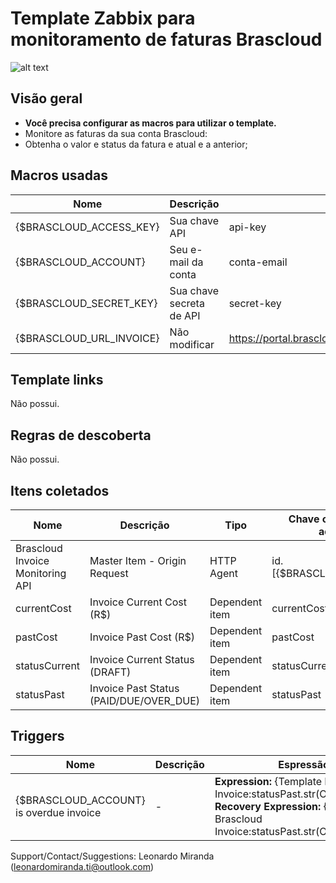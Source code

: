 # Template Zabbix para monitoramento de faturas Brascloud

![alt text](https://www.brascloud.com.br/assets/dist/site/images/logo.png)



## Visão geral

- **Você precisa configurar as macros para utilizar o template.**
- Monitore as faturas da sua conta Brascloud:
 - Obtenha o valor e status da fatura e atual e a anterior;

## Macros usadas

| Nome | Descrição | Valor Padrão | Tipo |
| ------ | ------ | ------ | ------ |
| {$BRASCLOUD_ACCESS_KEY} | Sua chave API | api-key | Text |
| {$BRASCLOUD_ACCOUNT} | Seu e-mail da conta | conta-email | Text |
| {$BRASCLOUD_SECRET_KEY} | Sua chave secreta de API | secret-key | Text |
| {$BRASCLOUD_URL_INVOICE} | Não modificar | https://portal.brascloud.com.br/restapi/invoice/listByClient | Text |

## Template links
Não possui.
## Regras de descoberta
Não possui.

## Itens coletados
| Nome | Descrição | Tipo | Chave ou informação adicional |
| ------ | ------ | ------ | ------ |
| Brascloud Invoice Monitoring API | Master Item - Origin Request | HTTP Agent | id.[{$BRASCLOUD_ACCOUNT}] |
| currentCost | Invoice Current Cost (R$) | Dependent item | currentCost |
| pastCost | Invoice Past Cost (R$) | Dependent item | pastCost |
| statusCurrent | Invoice Current Status (DRAFT)| Dependent item | statusCurrent |
| statusPast | Invoice Past Status (PAID/DUE/OVER_DUE) | Dependent item | statusPast |

## Triggers
| Nome | Descrição | Espressão | Severidade |
| ------ | ------ | ------ | ------ |
| {$BRASCLOUD_ACCOUNT} is overdue invoice | - | **Expression:**  {Template Brascloud Invoice:statusPast.str(OVER_DUE)}=1 **Recovery Expression:** {Template Brascloud Invoice:statusPast.str(OVER_DUE)}=0 | High |

Support/Contact/Suggestions: Leonardo Miranda (leonardomiranda.ti@outlook.com)
